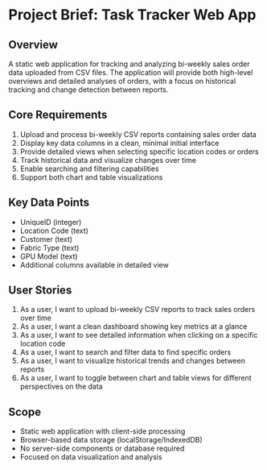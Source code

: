 # Project Brief: Task Tracker Web App

## Overview
A static web application for tracking and analyzing bi-weekly sales order data uploaded from CSV files. The application will provide both high-level overviews and detailed analyses of orders, with a focus on historical tracking and change detection between reports.

## Core Requirements
1. Upload and process bi-weekly CSV reports containing sales order data
2. Display key data columns in a clean, minimal initial interface
3. Provide detailed views when selecting specific location codes or orders
4. Track historical data and visualize changes over time
5. Enable searching and filtering capabilities
6. Support both chart and table visualizations

## Key Data Points
- UniqueID (integer)
- Location Code (text)
- Customer (text)
- Fabric Type (text)
- GPU Model (text)
- Additional columns available in detailed view

## User Stories
1. As a user, I want to upload bi-weekly CSV reports to track sales orders over time
2. As a user, I want a clean dashboard showing key metrics at a glance
3. As a user, I want to see detailed information when clicking on a specific location code
4. As a user, I want to search and filter data to find specific orders
5. As a user, I want to visualize historical trends and changes between reports
6. As a user, I want to toggle between chart and table views for different perspectives on the data

## Scope
- Static web application with client-side processing
- Browser-based data storage (localStorage/IndexedDB)
- No server-side components or database required
- Focused on data visualization and analysis
